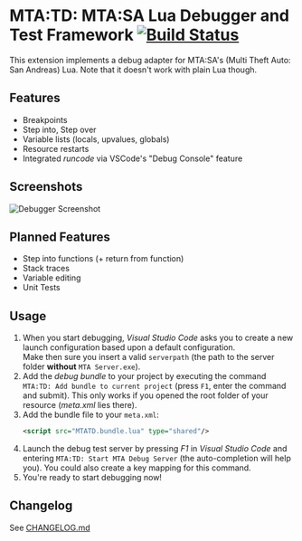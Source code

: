 # MTA:TD: MTA:SA Lua Debugger and Test Framework [![Build Status](https://travis-ci.org/Jusonex/MTATD.svg?branch=master)](https://travis-ci.org/Jusonex/MTATD)
This extension implements a debug adapter for MTA:SA's (Multi Theft Auto: San Andreas) Lua. Note that it doesn't work with plain Lua though.

## Features
* Breakpoints
* Step into, Step over
* Variable lists (locals, upvalues, globals)
* Resource restarts
* Integrated *runcode* via VSCode's "Debug Console" feature

## Screenshots
![Debugger Screenshot](http://i.imgur.com/x378Gp7.png)

## Planned Features
* Step into functions (+ return from function)
* Stack traces
* Variable editing
* Unit Tests

## Usage
1) When you start debugging, _Visual Studio Code_ asks you to create a new launch configuration based upon a default configuration.  
Make then sure you insert a valid `serverpath` (the path to the server folder **without** `MTA Server.exe`).   
2) Add the _debug bundle_ to your project by executing the command `MTA:TD: Add bundle to current project` (press `F1`, enter the command and submit). This only works if you opened the root folder of your resource (_meta.xml_ lies there).   
3) Add the bundle file to your `meta.xml`:
   ```xml
   <script src="MTATD.bundle.lua" type="shared"/>
   ```
4) Launch the debug test server by pressing _F1_ in _Visual Studio Code_ and entering `MTA:TD: Start MTA Debug Server` (the auto-completion will help you). You could also create a key mapping for this command.   
5) You're ready to start debugging now!   

## Changelog
See [CHANGELOG.md](https://github.com/Jusonex/MTATD/blob/master/VSCode_Extension/CHANGELOG.md)
